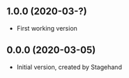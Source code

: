 
## 1.0.0 (2020-03-?)
 - First working version

## 0.0.0 (2020-03-05)
- Initial version, created by Stagehand
